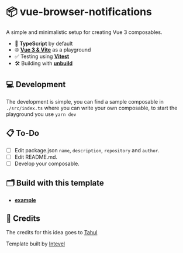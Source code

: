 # 📦 vue-browser-notifications

A simple and minimalistic setup for creating Vue 3 composables.

- 🧩 **TypeScript** by default
- 🌐 [**Vue 3 & Vite**](https://vitejs.dev) as a playground
- ✅ Testing using [**Vitest**](https://vitest.dev)
- 🛠 Building with [**unbuild**](https://github.com/unjs/unbuild)

## 💻 Development

The development is simple, you can find a sample composable in `./src/index.ts` where you can write your own composable, to start the playground you use `yarn dev`

## 📋 To-Do

- [ ] Edit package.json `name`, `description`, `repository` and `author`.
- [ ] Edit README.md.
- [ ] Develop your composable.

## 🗂 Build with this template

- [**example**](https://github.com/Intevel/)

## 💚 Credits

The credits for this idea goes to [Tahul](https://github.com/tahul/)

Template built by [Intevel](https://github.com/Intevel)